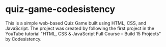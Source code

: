 # quiz-game-codesistency
This is a simple web-based Quiz Game built using HTML, CSS, and JavaScript. The project was created by following the first project in the YouTube tutorial "HTML, CSS &amp; JavaScript Full Course – Build 15 Projects" by Codesistency.
